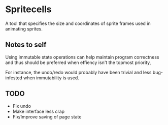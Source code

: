 
Spritecells
===========

A tool that specifies the size and coordinates
of sprite frames used in animating sprites.


## Notes to self

Using immutable state operations can help
maintain program correctness and thus
should be preferred when effiency isn't the topmost priority,

For instance, the undo/redo would probably have been trivial
and less bug-infested when immutability is used.


## TODO
- Fix undo
- Make interface less crap
- Fix/Improve saving of page state
